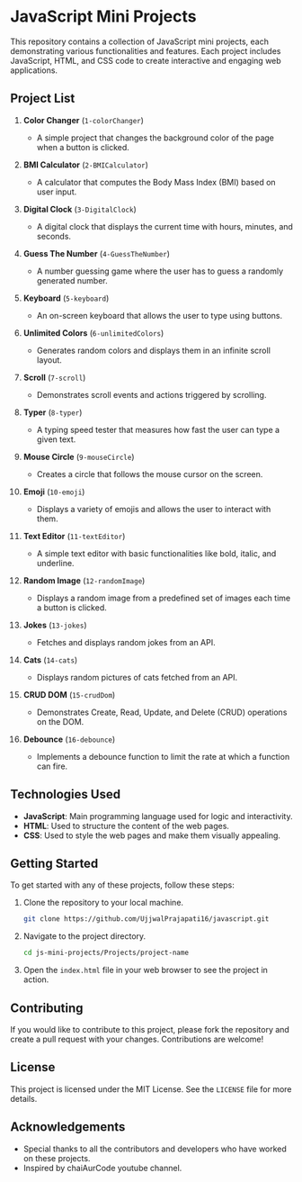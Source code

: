 # JavaScript Mini Projects

This repository contains a collection of JavaScript mini projects, each demonstrating various functionalities and features. Each project includes JavaScript, HTML, and CSS code to create interactive and engaging web applications.

## Project List

1. **Color Changer** (`1-colorChanger`)
    - A simple project that changes the background color of the page when a button is clicked.

2. **BMI Calculator** (`2-BMICalculator`)
    - A calculator that computes the Body Mass Index (BMI) based on user input.

3. **Digital Clock** (`3-DigitalClock`)
    - A digital clock that displays the current time with hours, minutes, and seconds.

4. **Guess The Number** (`4-GuessTheNumber`)
    - A number guessing game where the user has to guess a randomly generated number.

5. **Keyboard** (`5-keyboard`)
    - An on-screen keyboard that allows the user to type using buttons.

6. **Unlimited Colors** (`6-unlimitedColors`)
    - Generates random colors and displays them in an infinite scroll layout.

7. **Scroll** (`7-scroll`)
    - Demonstrates scroll events and actions triggered by scrolling.

8. **Typer** (`8-typer`)
    - A typing speed tester that measures how fast the user can type a given text.

9. **Mouse Circle** (`9-mouseCircle`)
    - Creates a circle that follows the mouse cursor on the screen.

10. **Emoji** (`10-emoji`)
    - Displays a variety of emojis and allows the user to interact with them.

11. **Text Editor** (`11-textEditor`)
    - A simple text editor with basic functionalities like bold, italic, and underline.

12. **Random Image** (`12-randomImage`)
    - Displays a random image from a predefined set of images each time a button is clicked.

13. **Jokes** (`13-jokes`)
    - Fetches and displays random jokes from an API.

14. **Cats** (`14-cats`)
    - Displays random pictures of cats fetched from an API.

15. **CRUD DOM** (`15-crudDom`)
    - Demonstrates Create, Read, Update, and Delete (CRUD) operations on the DOM.

16. **Debounce** (`16-debounce`)
    - Implements a debounce function to limit the rate at which a function can fire.

## Technologies Used

- **JavaScript**: Main programming language used for logic and interactivity.
- **HTML**: Used to structure the content of the web pages.
- **CSS**: Used to style the web pages and make them visually appealing.

## Getting Started

To get started with any of these projects, follow these steps:

1. Clone the repository to your local machine.
    ```bash
    git clone https://github.com/UjjwalPrajapati16/javascript.git
    ```

2. Navigate to the project directory.
    ```bash
    cd js-mini-projects/Projects/project-name
    ```

3. Open the `index.html` file in your web browser to see the project in action.

## Contributing

If you would like to contribute to this project, please fork the repository and create a pull request with your changes. Contributions are welcome!

## License

This project is licensed under the MIT License. See the `LICENSE` file for more details.

## Acknowledgements

- Special thanks to all the contributors and developers who have worked on these projects.
- Inspired by chaiAurCode youtube channel.

